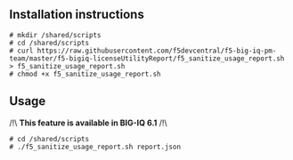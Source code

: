 Installation instructions
-------------------------

```
# mkdir /shared/scripts
# cd /shared/scripts
# curl https://raw.githubusercontent.com/f5devcentral/f5-big-iq-pm-team/master/f5-bigiq-licenseUtilityReport/f5_sanitize_usage_report.sh > f5_sanitize_usage_report.sh
# chmod +x f5_sanitize_usage_report.sh
```

Usage
-----

/!\ **This feature is available in BIG-IQ 6.1** /!\

```
# cd /shared/scripts
# ./f5_sanitize_usage_report.sh report.json
```